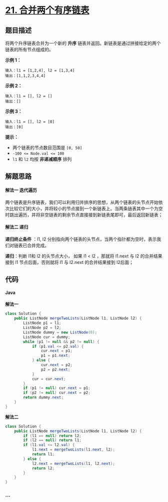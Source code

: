 # [21. 合并两个有序链表](https://leetcode-cn.com/problems/merge-two-sorted-lists/)

## 题目描述

将两个升序链表合并为一个新的 **升序** 链表并返回。新链表是通过拼接给定的两个链表的所有节点组成的。 

**示例 1：**

```
输入：l1 = [1,2,4], l2 = [1,3,4]
输出：[1,1,2,3,4,4]
```

**示例 2：**

```
输入：l1 = [], l2 = []
输出：[]
```

**示例 3：**

```
输入：l1 = [], l2 = [0]
输出：[0]
```

**提示：**

- 两个链表的节点数目范围是 `[0, 50]`
- `-100 <= Node.val <= 100`
- `l1` 和 `l2` 均按 **非递减顺序** 排列

## 解题思路

#### 解法一 迭代遍历

两个链表是升序链表，我们可以利用归并排序的思想，从两个链表的头节点开始依次比较它们的大小，并将较小的节点接到一个新链表上。当两条链表其中一个为空时跳出遍历，并将非空链表的剩余节点直接接到新链表尾即可，最后返回新链表；

#### 解法二 递归

**递归终止条件** ：l1, l2 分别指向两个链表的头节点，当两个指针都为空时，表示我们对链表已合并完成。

**递归**：判断 l1和 l2 的头节点大小， 如果 l1 < l2 ，那就将 l1.next 与 l2 的合并结果接到 l1 节点后面，否则就将 l1 与 l2.next 的合并结果接到 l2后面； 

## 代码

<!-- tabs:start -->

#### Java

**解法一**

```java
class Solution {
    public ListNode mergeTwoLists(ListNode l1, ListNode l2) {
        ListNode p1 = l1;
        ListNode p2 = l2;
        ListNode dummy = new ListNode(0);
        ListNode cur = dummy;
        while (p1 != null && p2 != null) {
            if (p1.val <= p2.val) {
                cur.next = p1;
                p1 = p1.next;
            } else {
                cur.next = p2;
                p2 = p2.next;
            }
            cur = cur.next;
        }
        if (p1 != null) cur.next = p1;
        if (p2 != null) cur.next = p2;
        return dummy.next;
    }
}
```

**解法二**

```java
class Solution {
    public ListNode mergeTwoLists(ListNode l1, ListNode l2) {
        if (l1 == null) return l2;
        if (l2 == null) return l1;
        if (l1.val <= l2.val) {
            l1.next = mergeTwoLists(l1.next, l2);
            return l1;
        } else {
            l2.next = mergeTwoLists(l1, l2.next);
            return l2;
        }
    }
}
```

### **...**

```

```

<!-- tabs:end -->